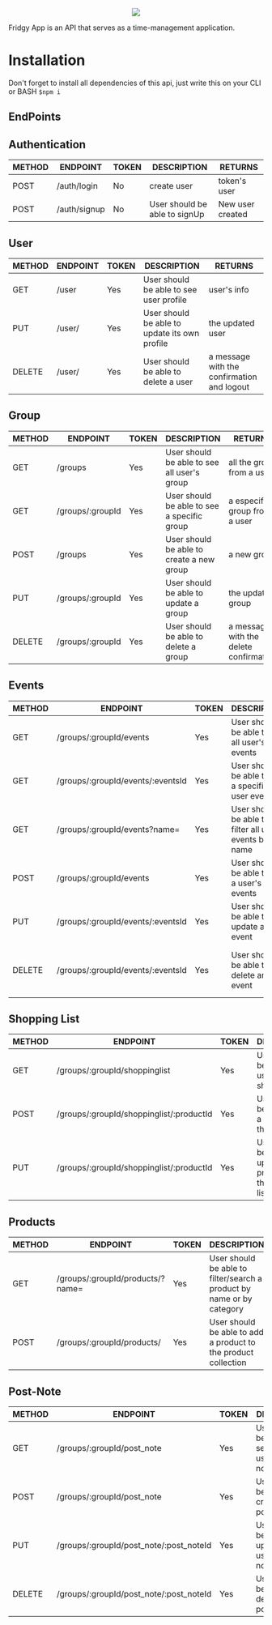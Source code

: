<p align="center"><img src="https://user-images.githubusercontent.com/83118705/127475751-4424fca7-76f4-421d-873b-1ec92927f258.png")</p>


Fridgy App is an API that serves as a time-management application. 
# Installation
Don't forget to install all dependencies of this api, just write this on your CLI or BASH ```$npm i``` 

## EndPoints

## Authentication
| METHOD |ENDPOINT|TOKEN|DESCRIPTION|RETURNS|
|--------|--------|-----|-----------|-------|
|POST|/auth/login|No|create user| token's user|
|POST|/auth/signup|No|User should be able to signUp| New user created|

## User
| METHOD |ENDPOINT|TOKEN|DESCRIPTION|RETURNS|
|--------|--------|-----|-----------|-------|
|GET|/user|Yes|User should be able to see user profile|user's info|
|PUT|/user/|Yes|User should be able to update its own profile |the updated user|
|DELETE|/user/|Yes|User should be able to delete a user|a message with the confirmation and logout|

## Group
| METHOD |ENDPOINT|TOKEN|DESCRIPTION|RETURNS|
|--------|--------|-----|-----------|-------|
|GET|/groups|Yes|User should be able to see all user's group|all the group from a user|
|GET|/groups/:groupId|Yes|User should be able to see a specific group|a especific group from a user|
|POST|/groups|Yes|User should be able to create a new group|a new group|
|PUT|/groups/:groupId|Yes|User should be able to update a group |the updated group|
|DELETE|/groups/:groupId|Yes|User should be able to delete a group|a message with the delete confirmation|

## Events
| METHOD |ENDPOINT|TOKEN|DESCRIPTION|RETURNS|
|--------|--------|-----|-----------|-------|
|GET|/groups/:groupId/events|Yes|User should be able to see all user's events|all the events from the calendar|
|GET|/groups/:groupId/events/:eventsId|Yes|User should be able to see a specific user event| Specific event from the user|
|GET|/groups/:groupId/events?name=|Yes|User should be able to filter all user's events by name |all the events by name from a calendar|
|POST|/groups/:groupId/events|Yes|User should be able to add a user's events|Add user event to the calendar|
|PUT|/groups/:groupId/events/:eventsId|Yes|User should be able to update an event|Updated event|
|DELETE|/groups/:groupId/events/:eventsId|Yes|User should be able to delete an event|message with the deleted event confirmation|


## Shopping List
| METHOD |ENDPOINT|TOKEN|DESCRIPTION|RETURNS|
|--------|--------|-----|-----------|-------|
|GET|/groups/:groupId/shoppinglist|Yes|User should be able to see user's shopping list| Shopping list from group|
|POST|/groups/:groupId/shoppinglist/:productId|Yes|User should be able to add a product to the list|Add product to the list|
|PUT|/groups/:groupId/shoppinglist/:productId|Yes|User should be able to update a product from the shopping list | Updated product list|

## Products
| METHOD |ENDPOINT|TOKEN|DESCRIPTION|RETURNS|
|--------|--------|-----|-----------|-------|
|GET|/groups/:groupId/products/?name=|Yes|User should be able to filter/search a product by name or by category | Products by name or category|
|POST|/groups/:groupId/products/|Yes|User should be able to add a product to the product collection|Add product to product collection|

## Post-Note
| METHOD |ENDPOINT|TOKEN|DESCRIPTION|RETURNS|
|--------|--------|-----|-----------|-------|
|GET|/groups/:groupId/post_note|Yes|User should be able to see/read user's post-note| Post-note from group|
|POST|/groups/:groupId/post_note|Yes|User should be able to create user's post-note| Post-note from group created|
|PUT|/groups/:groupId/post_note/:post_noteId|Yes|User should be able to update/modify user's post-note| Post-note from group modified|
|DELETE|/groups/:groupId/post_note/:post_noteId|Yes|User should be able to delete user's post-note| Post-note from group deleted|



